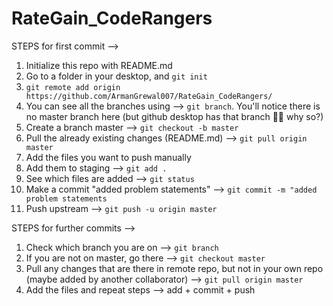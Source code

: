 # RateGain_CodeRangers

STEPS for first commit --> 
1. Initialize this repo with README.md
2. Go to a folder in your desktop, and `git init`
3. `git remote add origin https://github.com/ArmanGrewal007/RateGain_CodeRangers/`
4. You can see all the branches using --> `git branch`. You'll notice there is no master branch here (but github desktop has that branch 🤔🤔 why so?)
5. Create a branch master --> `git checkout -b master`
6. Pull the already existing changes (README.md) --> `git pull origin master`
7. Add the files you want to push manually
8. Add them to staging --> `git add .`
9. See which files are added --> `git status`
10. Make a commit "added problem statements" --> `git commit -m "added problem statements`
11. Push upstream --> `git push -u origin master`

STEPS for further commits --> 
1. Check which branch you are on --> `git branch`
2. If you are not on master, go there --> `git checkout master`
3. Pull any changes that are there in remote repo, but not in your own repo (maybe added by another collaborator) --> `git pull origin master`
4. Add the files and repeat steps --> add + commit + push
